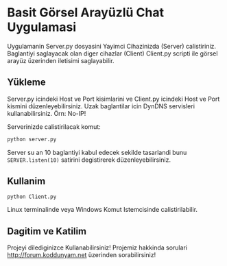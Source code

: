 # Basit Görsel Arayüzlü Chat Uygulamasi 

Uygulamanin Server.py dosyasini Yayimci Cihazinizda (Server) calistiriniz. Baglantiyi saglayacak olan diger cihazlar (Client) Client.py scripti ile görsel arayüz üzerinden iletisimi saglayabilir.

## Yükleme
Server.py icindeki Host ve Port kisimlarini ve Client.py icindeki Host ve Port kismini düzenleyebilirsiniz. Uzak baglantilar icin DynDNS servisleri kullanabilirsiniz. Örn: No-IP!

Serverinizde calistirilacak komut:
```bash
python server.py
```
Server su an 10 baglantiyi kabul edecek sekilde tasarlandi bunu ```SERVER.listen(10)``` satirini degistirerek düzenleyebilirsiniz.

## Kullanim

```CMD
python Client.py
```
Linux terminalinde veya Windows Komut Istemcisinde calistirilabilir.


## Dagitim ve Katilim
Projeyi dilediginizce Kullanabilirsiniz! Projemiz hakkinda sorulari http://forum.koddunyam.net üzerinden sorabilirsiniz!

